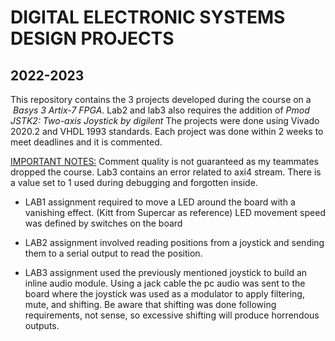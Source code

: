 # DIGITAL ELECTRONIC SYSTEMS DESIGN PROJECTS
## 2022-2023

This repository contains the 3 projects developed during the course on a  *Basys 3 Artix-7 FPGA*. Lab2 and lab3 also requires the addition of *Pmod JSTK2: Two-axis Joystick by digilent*
The projects were done using Vivado 2020.2 and VHDL 1993 standards.
Each project was done within 2 weeks to meet deadlines and it is commented.

<ins>IMPORTANT NOTES:</ins> Comment quality is not guaranteed as my teammates dropped the course. Lab3 contains an error related to axi4 stream. There is a value set to 1 used during debugging and forgotten inside.  

- LAB1 assignment required to move a LED around the board with a vanishing effect. (Kitt from Supercar as reference) LED movement speed was defined by switches on the board

- LAB2 assignment involved reading positions from a joystick and sending them to a serial output to read the position.

- LAB3 assignment used the previously mentioned joystick to build an inline audio module. Using a jack cable the pc audio was sent to the board where the joystick was used as a modulator to apply filtering, mute, and shifting. Be aware that shifting was done following requirements, not sense, so excessive shifting will produce horrendous outputs.